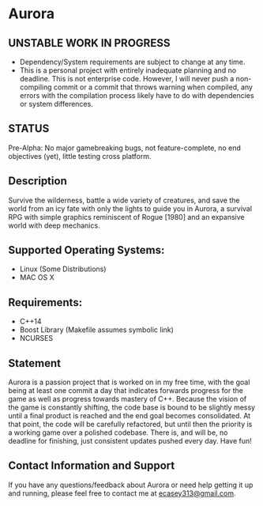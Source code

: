 # Aurora

## UNSTABLE WORK IN PROGRESS
<ul>
<li>Dependency/System requirements are subject to change at any time.
<li>This is a personal project with entirely inadequate planning and no deadline. This is not enterprise code. However, I will never push a non-compiling commit or a commit that throws warning when compiled, any errors with the compilation process likely have to do with dependencies or system differences.
</ul>

## STATUS
Pre-Alpha: No major gamebreaking bugs, not feature-complete, no end objectives (yet), little testing cross platform.

## Description
Survive the wilderness, battle a wide variety of creatures, and save the world from an icy fate with only the lights to guide you in Aurora, a survival RPG with simple graphics reminiscent of Rogue [1980] and an expansive world with deep mechanics.

## Supported Operating Systems:
<ul>
<li> Linux (Some Distributions) </li>
<li> MAC OS X </li>
</ul>

## Requirements:
<ul>
<li> C++14
<li> Boost Library (Makefile assumes symbolic link)
<li> NCURSES
</ul>

## Statement
Aurora is a passion project that is worked on in my free time, with the goal being at least one commit a day that indicates forwards progress for the game as well as progress towards mastery of C++. Because the vision of the game is constantly shifting, the code base is bound to be slightly messy until a final product is reached and the end goal becomes consolidated. At that point, the code will be carefully refactored, but until then the priority is a working game over a polished codebase. There is, and will be, no deadline for finishing, just consistent updates pushed every day. Have fun!

## Contact Information and Support
If you have any questions/feedback about Aurora or need help getting it up and running, please feel free to contact me at ecasey313@gmail.com.
